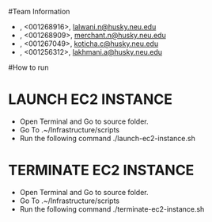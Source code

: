 
#Team Information
* <Neha Lalwani>, <001268916>, <lalwani.n@husky.neu.edu>
* <Nirali Merchant>, <001268909>, <merchant.n@husky.neu.edu>
* <Chintan Koticha>, <001267049>, <koticha.c@husky.neu.edu>
* <Apoorva Lakhmani>, <001256312>, <lakhmani.a@husky.neu.edu>

#How to run

# LAUNCH EC2 INSTANCE
* Open Terminal and Go to source folder.
* Go To .~/Infrastructure/scripts
* Run the following command ./launch-ec2-instance.sh

# TERMINATE EC2 INSTANCE
* Open Terminal and Go to source folder.
* Go To .~/Infrastructure/scripts
* Run the following command ./terminate-ec2-instance.sh






